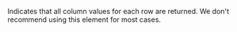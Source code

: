 Indicates that all column values for each row are returned. We don't recommend using this element for most cases.
